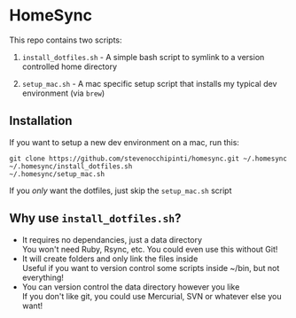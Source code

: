 HomeSync
========

This repo contains two scripts:

1. `install_dotfiles.sh` - A simple bash script to symlink to a version
   controlled home directory

2. `setup_mac.sh` - A mac specific setup script that installs my typical dev
   environment (via `brew`)


Installation
------------

If you want to setup a new dev environment on a mac, run this:

```
git clone https://github.com/stevenocchipinti/homesync.git ~/.homesync
~/.homesync/install_dotfiles.sh
~/.homesync/setup_mac.sh
```

If you _only_ want the dotfiles, just skip the `setup_mac.sh` script


Why use `install_dotfiles.sh`?
------------------------------

 * It requires no dependancies, just a data directory    
   You won't need Ruby, Rsync, etc. You could even use this without Git!
 * It will create folders and only link the files inside    
   Useful if you want to version control some scripts inside ~/bin, but not everything!
 * You can version control the data directory however you like    
   If you don't like git, you could use Mercurial, SVN or whatever else you want!
